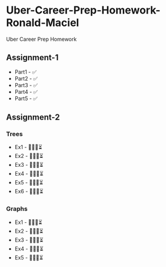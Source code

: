 # Uber-Career-Prep-Homework-Ronald-Maciel
Uber Career Prep Homework

## Assignment-1
  * Part1 - ✅
  * Part2 - ✅
  * Part3 - ✅
  * Part4 - ✅
  * Part5 - ✅

## Assignment-2
### Trees
  * Ex1 - 👨🏽‍💻⏳
  * Ex2 - 👨🏽‍💻⏳
  * Ex3 - 👨🏽‍💻⏳
  * Ex4 - 👨🏽‍💻⏳
  * Ex5 - 👨🏽‍💻⏳
  * Ex6 - 👨🏽‍💻⏳
### Graphs
  * Ex1 - 👨🏽‍💻⏳
  * Ex2 - 👨🏽‍💻⏳
  * Ex3 - 👨🏽‍💻⏳
  * Ex4 - 👨🏽‍💻⏳
  * Ex5 - 👨🏽‍💻⏳
